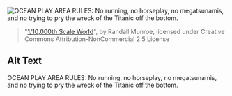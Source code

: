 ![OCEAN PLAY AREA RULES: No running, no horseplay, no megatsunamis, and no trying to pry the wreck of the Titanic off the bottom.](https://imgs.xkcd.com/comics/1_10000th_scale_world.png)
> "[1/10,000th Scale World](https://xkcd.com/2411/)", by Randall Munroe, licensed under Creative Commons Attribution-NonCommercial 2.5 License

## Alt Text
OCEAN PLAY AREA RULES: No running, no horseplay, no megatsunamis, and no trying to pry the wreck of the Titanic off the bottom.

